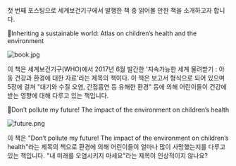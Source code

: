 첫 번째 포스팅으로 세계보건기구에서 발행한 책 중 읽어볼 만한 책을 소개하고자 합니다.

🍉Inheriting a sustainable world: Atlas on children’s health and the environment

![book.jpg][book]

[book]: https://sccdn.chosun.com/news/html/2017/03/06/2017030600000000000030151.jpg

이 책은 세계보건기구(WHO)에서 2017년 6월 발간한 '지속가능한 세계 물려받기 : 아동 건강과 환경에 대한 자료'라는 제목의 책이다. 이 책은 보고서 형식으로 되어 있으며 5장에 걸쳐 "대기와 수질 오염, 간접흡연 등 유해한 환경" 등에 의해 어린이들이 건강에 받는 영향에 대해 다루고 있는 책입니다.

🍉Don’t pollute my future! The impact of the environment on children’s health

![future.png][booke]

[booke]: https://reliefweb.int/sites/reliefweb.int/files/styles/attachment-large/public/resources-pdf-previews/729529-WHO-FWC-IHE-17.01-eng%20%281%29.png?itok=du2h6H4g

이 책은 "Don’t pollute my future! The impact of the environment on children’s health"라는 제목의 책으로 환경에 의해 어린이들이 얼마나 많이 사망했는지를 다루고 있는 책입니다.
"내 미래를 오염시키지 마세요"라는 제목이 인상적이지 않나요?
